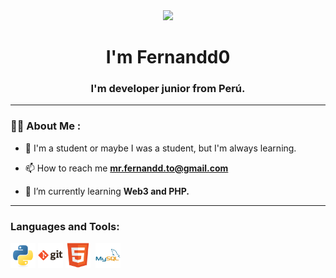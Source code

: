 
<div id = "header" align = "center" >
     <img src= "https://media.giphy.com/media/xTiIzJSKB4l7xTouE8/giphy.gif" width="400" />
     <h1 align="center">I'm Fernandd0 </h1>
     <h3 align="center"> I'm developer junior from Perú. 
     </h3>
</div>

<!--
links de gif para perfil: 
- https://media.giphy.com/media/DBW3BniaWrFo4/giphy.gif
- https://media.giphy.com/media/xTiIzJSKB4l7xTouE8/giphy.gif
- https://media.giphy.com/media/xTiIzJSKB4l7xTouE8/giphy.gif
- https://media.giphy.com/media/4c0sdgYcz9mpO/giphy.gif
- https://media.giphy.com/media/Nx0rz3jtxtEre/giphy.gif
- 
- https://giphy.com/clips/ralph-hello-hi-there-KxOl63T54r3xuNYIvG

<div id="badges" align="center">
    <a href="https://twitter.com/CarlosYouDevs" target="_blank">
        <img src="https://img.shields.io/twitter/follow/CarlosYouDevs?color=blue&label=CarlosYouDevs&logo=twitter&style=for-the-badge"
            alt="Twitter Badge" />
    </a>
</div>
-->

---

### 👨‍💻 About Me :

- 📝 I'm a student or maybe I was a student, but I'm always learning.

- 📫 How to reach me **mr.fernandd.to@gmail.com**

- 🌱 I’m currently learning **Web3 and PHP.**

---

<div align="left">
    <h3>Languages and Tools:</h3>
    <div>
        <img src="https://github.com/devicons/devicon/blob/master/icons/python/python-original.svg" title="Git" **alt="Git" width="40" height="40"/>
        <img src="https://github.com/devicons/devicon/blob/master/icons/git/git-original-wordmark.svg" title="Git" **alt="Git" width="40" height="40"/>
        <img src="https://github.com/devicons/devicon/blob/master/icons/html5/html5-original.svg" title="HTML5" alt="HTML" width="40" height="40"/>&nbsp;
        <img src="https://github.com/devicons/devicon/blob/master/icons/mysql/mysql-original-wordmark.svg" title="MySQL"  alt="MySQL" width="40" height="40"/>&nbsp;
      </div>
</div>
